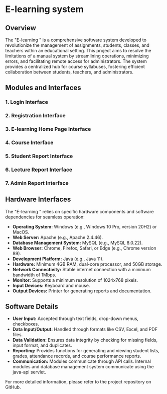 # E-learning system

## Overview

The "E-learning " is a comprehensive software system developed to revolutionize the management of assignments, students, classes, and teachers within an educational setting. This project aims to resolve the limitations of a manual system by streamlining operations, minimizing errors, and facilitating remote access for administrators. The system provides a centralized hub for course syllabuses, fostering efficient collaboration between students, teachers, and administrators.

## Modules and Interfaces

### 1. Login Interface

### 2. Registration Interface

### 3. E-learning Home Page Interface

### 4. Course Interface

### 5. Student Report Interface

### 6. Lecture Report Interface

### 7. Admin Report Interface

## Hardware Interfaces

The "E-learning " relies on specific hardware components and software dependencies for seamless operation:

- **Operating System:** Windows (e.g., Windows 10 Pro, version 20H2) or MacOS.
- **Web Server:** Apache (e.g., Apache 2.4.46).
- **Database Management System:** MySQL (e.g., MySQL 8.0.22).
- **Web Browser:** Chrome, Firefox, Safari, or Edge (e.g., Chrome version 89).
- **Development Platform:** Java (e.g., Java 11).
- **Hardware:** Minimum 4GB RAM, dual-core processor, and 50GB storage.
- **Network Connectivity:** Stable internet connection with a minimum bandwidth of 1Mbps.
- **Monitor:** Supports a minimum resolution of 1024x768 pixels.
- **Input Devices:** Keyboard and mouse.
- **Output Devices:** Printer for generating reports and documentation.

## Software Details

- **User Input:** Accepted through text fields, drop-down menus, checkboxes.
- **Data Input/Output:** Handled through formats like CSV, Excel, and PDF files.
- **Data Validation:** Ensures data integrity by checking for missing fields, input format, and duplicates.
- **Reporting:** Provides functions for generating and viewing student lists, grades, attendance records, and course performance reports.
- **Communication:** Modules communicate through API calls. Internal modules and database management system communicate using the java-api servlet.

For more detailed information, please refer to the project repository on GitHub.
